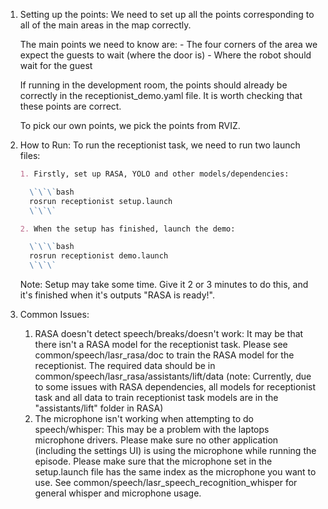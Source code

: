 1. Setting up the points: 
    We need to set up all the points corresponding to all of the main areas in the map correctly. 

    The main points we need to know are: 
        - The four corners of the area we expect the guests to wait (where the door is)
        - Where the robot should wait for the guest 

       

    If running in the development room, the points should already be correctly in the receptionist_demo.yaml file. It is worth checking that these points are correct. 

    To pick our own points, we pick the points from RVIZ. 

       

2. How to Run:
    To run the receptionist task, we need to run two launch files: 

    ```md
   1. Firstly, set up RASA, YOLO and other models/dependencies: 

      \`\`\`bash    
      rosrun receptionist setup.launch
      \`\`\`
   
   2. When the setup has finished, launch the demo: 

      \`\`\`bash
      rosrun receptionist demo.launch
      \`\`\`
   ```

    Note: Setup may take some time. Give it 2 or 3 minutes to do this, and it's finished when it's outputs "RASA is ready!". 


3. Common Issues: 
    1. RASA doesn't detect speech/breaks/doesn't work: 
        It may be that there isn't a RASA model for the receptionist task. 
        Please see common/speech/lasr_rasa/doc to train the RASA model for the receptionist. The required data should be in common/speech/lasr_rasa/assistants/lift/data (note: Currently, due to some issues with RASA dependencies, all models for receptionist task and all data to train receptionist task models are in the "assistants/lift" folder in RASA)
    2. The microphone isn't working when attempting to do speech/whisper: 
        This may be a problem with the laptops microphone drivers. Please make sure no other application (including the settings UI) is using the microphone while running the episode. 
        Please make sure that the microphone set in the setup.launch file has the same index as the microphone you want to use. See common/speech/lasr_speech_recognition_whisper for general whisper and microphone usage. 
